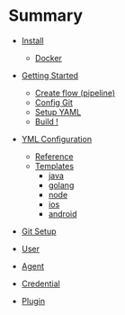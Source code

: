 # Summary

* [ Install ](#)
    * [ Docker ](./install/docker.md)

* [ Getting Started ](#)
    * [ Create flow (pipeline) ](./quick_iosBuild.md)
    * [ Config Git ](./quick_trigger.md)
    * [ Setup YAML ](./quick_trigger.md)
    * [ Build ! ](./quick_trigger.md)

* [ YML Configuration ](#)
    * [ Reference ](./yml_intro.md)
    * [ Templates ](./yml_ios.md)
        * [ java ]() 
        * [ golang ]() 
        * [ node ]() 
        * [ ios ]() 
        * [ android ]() 

* [ Git Setup ](#)

* [ User ](#)

* [ Agent ](#)

* [ Credential ](#)

* [ Plugin ](#)